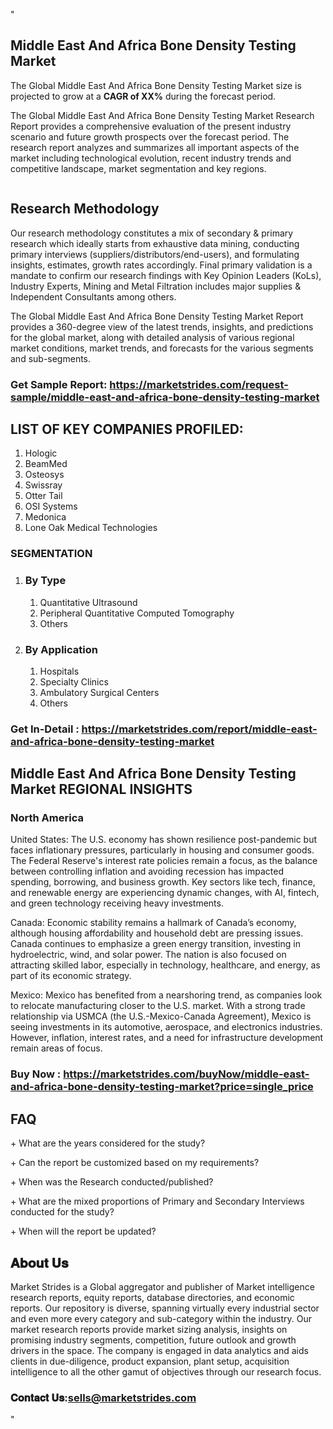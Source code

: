 <p>"</p>
<h2>Middle East And Africa Bone Density Testing Market</h2>
<p>The Global Middle East And Africa Bone Density Testing Market size is projected to grow at a <strong>CAGR of XX%</strong> during the forecast period.</p>
<p>The Global Middle East And Africa Bone Density Testing Market Research Report provides a comprehensive evaluation of the present industry scenario and future growth prospects over the forecast period. The research report analyzes and summarizes all important aspects of the market including technological evolution, recent industry trends and competitive landscape, market segmentation and key regions.</p>
<p><img alt="" /></p>
<h2>Research Methodology</h2>
<p>Our research methodology constitutes a mix of secondary &amp; primary research which ideally starts from exhaustive data mining, conducting primary interviews (suppliers/distributors/end-users), and formulating insights, estimates, growth rates accordingly. Final primary validation is a mandate to confirm our research findings with Key Opinion Leaders (KoLs), Industry Experts, Mining and Metal Filtration includes major supplies &amp; Independent Consultants among others.</p>
<p>The Global Middle East And Africa Bone Density Testing Market Report provides a 360-degree view of the latest trends, insights, and predictions for the global market, along with detailed analysis of various regional market conditions, market trends, and forecasts for the various segments and sub-segments.</p>
<h3><strong>Get Sample Report: <a href="https://marketstrides.com/request-sample/middle-east-and-africa-bone-density-testing-market">https://marketstrides.com/request-sample/middle-east-and-africa-bone-density-testing-market</a></strong></h3>
<h2>LIST OF KEY COMPANIES PROFILED:</h2>
<ol>
<li>Hologic</li>
<li>BeamMed</li>
<li>Osteosys</li>
<li>Swissray</li>
<li>Otter Tail</li>
<li>OSI Systems</li>
<li>Medonica</li>
<li>Lone Oak Medical Technologies</li>
</ol>
<h3>SEGMENTATION</h3>
<ol>
<li>
<h3>By Type</h3>
<ol>
<li>Quantitative Ultrasound</li>
<li>Peripheral Quantitative Computed Tomography</li>
<li>Others</li>
</ol>
</li>
<li>
<h3>By Application</h3>
<ol>
<li>Hospitals</li>
<li>Specialty Clinics</li>
<li>Ambulatory Surgical Centers</li>
<li>Others</li>
</ol>
</li>
</ol>
<h3><strong>Get In-Detail : <a href="https://marketstrides.com/report/middle-east-and-africa-bone-density-testing-market">https://marketstrides.com/report/middle-east-and-africa-bone-density-testing-market</a></strong></h3>
<h2>Middle East And Africa Bone Density Testing Market REGIONAL INSIGHTS</h2>
<h3>North America</h3>
<p>United States: The U.S. economy has shown resilience post-pandemic but faces inflationary pressures, particularly in housing and consumer goods. The Federal Reserve's interest rate policies remain a focus, as the balance between controlling inflation and avoiding recession has impacted spending, borrowing, and business growth. Key sectors like tech, finance, and renewable energy are experiencing dynamic changes, with AI, fintech, and green technology receiving heavy investments.</p>
<p>Canada: Economic stability remains a hallmark of Canada&rsquo;s economy, although housing affordability and household debt are pressing issues. Canada continues to emphasize a green energy transition, investing in hydroelectric, wind, and solar power. The nation is also focused on attracting skilled labor, especially in technology, healthcare, and energy, as part of its economic strategy.</p>
<p>Mexico: Mexico has benefited from a nearshoring trend, as companies look to relocate manufacturing closer to the U.S. market. With a strong trade relationship via USMCA (the U.S.-Mexico-Canada Agreement), Mexico is seeing investments in its automotive, aerospace, and electronics industries. However, inflation, interest rates, and a need for infrastructure development remain areas of focus.</p>
<h3><strong>Buy Now : <a href="https://marketstrides.com/buyNow/middle-east-and-africa-bone-density-testing-market?price=single_price">https://marketstrides.com/buyNow/middle-east-and-africa-bone-density-testing-market?price=single_price</a></strong></h3>
<h2>FAQ</h2>
<p>+ What are the years considered for the study?</p>
<p>+ Can the report be customized based on my requirements?</p>
<p>+ When was the Research conducted/published?</p>
<p>+ What are the mixed proportions of Primary and Secondary Interviews conducted for the study?</p>
<p>+ When will the report be updated?</p>
<h2>𝐀𝐛𝐨𝐮𝐭 𝐔𝐬</h2>
<p>Market Strides is a Global aggregator and publisher of Market intelligence research reports, equity reports, database directories, and economic reports. Our repository is diverse, spanning virtually every industrial sector and even more every category and sub-category within the industry. Our market research reports provide market sizing analysis, insights on promising industry segments, competition, future outlook and growth drivers in the space. The company is engaged in data analytics and aids clients in due-diligence, product expansion, plant setup, acquisition intelligence to all the other gamut of objectives through our research focus.</p>
<h3>𝐂𝐨𝐧𝐭𝐚𝐜𝐭 𝐔𝐬:<a href="mailto:sells@marketstrides.com">sells@marketstrides.com</a></h3>
<p>"</p>
